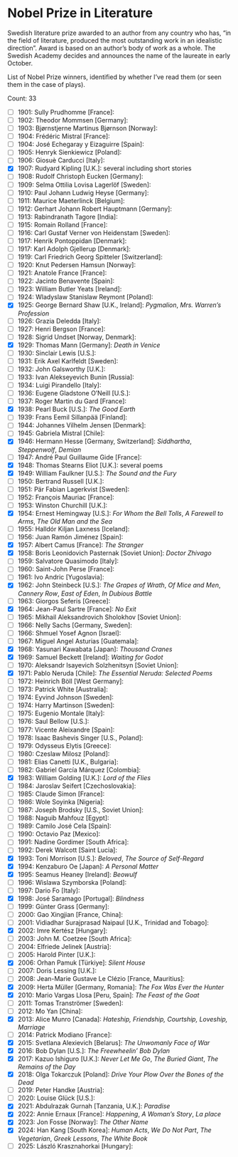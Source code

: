 # Nobel Prize in Literature

Swedish literature prize awarded to an author from any country who has, “in
the field of literature, produced the most outstanding work in an idealistic
direction”. Award is based on an author’s body of work as a whole. The Swedish
Academy decides and announces the name of the laureate in early October.

List of Nobel Prize winners, identified by whether I’ve read them (or seen
them in the case of plays).

Count: 33

- [ ] 1901: Sully Prudhomme [France]:
- [ ] 1902: Theodor Mommsen [Germany]:
- [ ] 1903: Bjørnstjerne Martinus Bjørnson [Norway]:
- [ ] 1904: Frédéric Mistral [France]:
- [ ] 1904: José Echegaray y Eizaguirre [Spain]:
- [ ] 1905: Henryk Sienkiewicz [Poland]:
- [ ] 1906: Giosuè Carducci [Italy]:
- [x] 1907: Rudyard Kipling [U.K.]: several including short stories
- [ ] 1908: Rudolf Christoph Eucken [Germany]:
- [ ] 1909: Selma Ottilia Lovisa Lagerlöf [Sweden]:
- [ ] 1910: Paul Johann Ludwig Heyse [Germany]:
- [ ] 1911: Maurice Maeterlinck [Belgium]:
- [ ] 1912: Gerhart Johann Robert Hauptmann [Germany]:
- [ ] 1913: Rabindranath Tagore [India]:
- [ ] 1915: Romain Rolland [France]:
- [ ] 1916: Carl Gustaf Verner von Heidenstam [Sweden]:
- [ ] 1917: Henrik Pontoppidan [Denmark]:
- [ ] 1917: Karl Adolph Gjellerup [Denmark]:
- [ ] 1919: Carl Friedrich Georg Spitteler [Switzerland]:
- [ ] 1920: Knut Pedersen Hamsun [Norway]:
- [ ] 1921: Anatole France [France]:
- [ ] 1922: Jacinto Benavente [Spain]:
- [ ] 1923: William Butler Yeats [Ireland]:
- [ ] 1924: Wladyslaw Stanislaw Reymont [Poland]:
- [x] 1925: George Bernard Shaw [U.K., Ireland]: _Pygmalion_, _Mrs. Warren’s Profession_
- [ ] 1926: Grazia Deledda [Italy]:
- [ ] 1927: Henri Bergson [France]:
- [ ] 1928: Sigrid Undset [Norway, Denmark]:
- [x] 1929: Thomas Mann [Germany]: _Death in Venice_
- [ ] 1930: Sinclair Lewis [U.S.]:
- [ ] 1931: Erik Axel Karlfeldt [Sweden]:
- [ ] 1932: John Galsworthy [U.K.]:
- [ ] 1933: Ivan Alekseyevich Bunin [Russia]:
- [ ] 1934: Luigi Pirandello [Italy]:
- [ ] 1936: Eugene Gladstone O’Neill [U.S.]:
- [ ] 1937: Roger Martin du Gard [France]:
- [x] 1938: Pearl Buck [U.S.]: _The Good Earth_
- [ ] 1939: Frans Eemil Sillanpää [Finland]:
- [ ] 1944: Johannes Vilhelm Jensen [Denmark]:
- [ ] 1945: Gabriela Mistral [Chile]:
- [x] 1946: Hermann Hesse [Germany, Switzerland]: _Siddhartha_, _Steppenwolf_, _Demian_
- [ ] 1947: André Paul Guillaume Gide [France]:
- [x] 1948: Thomas Stearns Eliot [U.K.]: several poems
- [x] 1949: William Faulkner [U.S.]: _The Sound and the Fury_
- [ ] 1950: Bertrand Russell [U.K.]:
- [ ] 1951: Pär Fabian Lagerkvist [Sweden]:
- [ ] 1952: François Mauriac [France]:
- [ ] 1953: Winston Churchill [U.K.]:
- [x] 1954: Ernest Hemingway [U.S.]: _For Whom the Bell Tolls_, _A Farewell to Arms_, _The Old Man and the Sea_
- [ ] 1955: Halldór Kiljan Laxness [Iceland]:
- [ ] 1956: Juan Ramón Jiménez [Spain]:
- [x] 1957: Albert Camus [France]: _The Stranger_
- [x] 1958: Boris Leonidovich Pasternak [Soviet Union]: _Doctor Zhivago_
- [ ] 1959: Salvatore Quasimodo [Italy]:
- [ ] 1960: Saint-John Perse [France]:
- [ ] 1961: Ivo Andric [Yugoslavia]:
- [x] 1962: John Steinbeck [U.S.]: _The Grapes of Wrath_, _Of Mice and Men_, _Cannery Row_, _East of Eden_, _In Dubious Battle_
- [ ] 1963: Giorgos Seferis [Greece]:
- [x] 1964: Jean-Paul Sartre [France]: _No Exit_
- [ ] 1965: Mikhail Aleksandrovich Sholokhov [Soviet Union]:
- [ ] 1966: Nelly Sachs [Germany, Sweden]:
- [ ] 1966: Shmuel Yosef Agnon [Israel]:
- [ ] 1967: Miguel Angel Asturias [Guatemala]:
- [x] 1968: Yasunari Kawabata [Japan]: _Thousand Cranes_
- [x] 1969: Samuel Beckett [Ireland]: _Waiting for Godot_
- [ ] 1970: Aleksandr Isayevich Solzhenitsyn [Soviet Union]:
- [x] 1971: Pablo Neruda [Chile]: _The Essential Neruda: Selected Poems_
- [ ] 1972: Heinrich Böll [West Germany]:
- [ ] 1973: Patrick White [Australia]:
- [ ] 1974: Eyvind Johnson [Sweden]:
- [ ] 1974: Harry Martinson [Sweden]:
- [ ] 1975: Eugenio Montale [Italy]:
- [ ] 1976: Saul Bellow [U.S.]:
- [ ] 1977: Vicente Aleixandre [Spain]:
- [ ] 1978: Isaac Bashevis Singer [U.S., Poland]:
- [ ] 1979: Odysseus Elytis [Greece]:
- [ ] 1980: Czeslaw Milosz [Poland]:
- [ ] 1981: Elias Canetti [U.K., Bulgaria]:
- [ ] 1982: Gabriel García Márquez [Colombia]:
- [x] 1983: William Golding [U.K.]: _Lord of the Flies_
- [ ] 1984: Jaroslav Seifert [Czechoslovakia]:
- [ ] 1985: Claude Simon [France]:
- [ ] 1986: Wole Soyinka [Nigeria]:
- [ ] 1987: Joseph Brodsky [U.S., Soviet Union]:
- [ ] 1988: Naguib Mahfouz [Egypt]:
- [ ] 1989: Camilo José Cela [Spain]:
- [ ] 1990: Octavio Paz [Mexico]:
- [ ] 1991: Nadine Gordimer [South Africa]:
- [ ] 1992: Derek Walcott [Saint Lucia]:
- [x] 1993: Toni Morrison [U.S.]: _Beloved_, _The Source of Self-Regard_
- [x] 1994: Kenzaburo Oe [Japan]: _A Personal Matter_
- [x] 1995: Seamus Heaney [Ireland]: _Beowulf_
- [ ] 1996: Wislawa Szymborska [Poland]:
- [ ] 1997: Dario Fo [Italy]:
- [x] 1998: José Saramago [Portugal]: _Blindness_
- [ ] 1999: Günter Grass [Germany]:
- [ ] 2000: Gao Xingjian [France, China]:
- [ ] 2001: Vidiadhar Surajprasad Naipaul [U.K., Trinidad and Tobago]:
- [x] 2002: Imre Kertész [Hungary]:
- [ ] 2003: John M. Coetzee [South Africa]:
- [ ] 2004: Elfriede Jelinek [Austria]:
- [ ] 2005: Harold Pinter [U.K.]:
- [x] 2006: Orhan Pamuk [Türkiye]: _Silent House_
- [ ] 2007: Doris Lessing [U.K.]:
- [ ] 2008: Jean-Marie Gustave Le Clézio [France, Mauritius]:
- [x] 2009: Herta Müller [Germany, Romania]: _The Fox Was Ever the Hunter_
- [x] 2010: Mario Vargas Llosa [Peru, Spain]: _The Feast of the Goat_
- [ ] 2011: Tomas Tranströmer [Sweden]:
- [ ] 2012: Mo Yan [China]:
- [x] 2013: Alice Munro [Canada]: _Hateship, Friendship, Courtship, Loveship, Marriage_
- [ ] 2014: Patrick Modiano [France]:
- [x] 2015: Svetlana Alexievich [Belarus]: _The Unwomanly Face of War_
- [x] 2016: Bob Dylan [U.S.]: _The Freewheelin’ Bob Dylan_
- [x] 2017: Kazuo Ishiguro [U.K.]: _Never Let Me Go_, _The Buried Giant_, _The Remains of the Day_
- [x] 2018: Olga Tokarczuk [Poland]: _Drive Your Plow Over the Bones of the Dead_
- [ ] 2019: Peter Handke [Austria]:
- [ ] 2020: Louise Glück [U.S.]:
- [x] 2021: Abdulrazak Gurnah [Tanzania, U.K.]: _Paradise_
- [x] 2022: Annie Ernaux [France]: _Happening_, _A Woman’s Story_, _La place_
- [x] 2023: Jon Fosse [Norway]: _The Other Name_
- [x] 2024: Han Kang [South Korea]: _Human Acts_, _We Do Not Part_, _The Vegetarian_, _Greek Lessons_, _The White Book_
- [ ] 2025: László Krasznahorkai [Hungary]:
